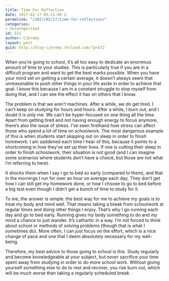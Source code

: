 ```yaml
---
title: Time For Reflection
date: 2017-02-17 05:11:00 Z
permalink: "/2017/02/17/time-for-reflection/"
categories:
- Uncategorized
id: 572
author: CJeremy
layout: post
guid: http://blog-cjeremy.rhcloud.com/?p=572
---
```


When you&#8217;re going to school, it&#8217;s all too easy to dedicate an enormous amount of time to your studies. This is particularly true if you are in a difficult program and want to get the best marks possible. When you have your mind set on getting a certain average, it doesn&#8217;t always seem that unreasonable to push other things in your life aside in order to achieve that goal. I know this because I am in a constant struggle to stop myself from doing that, and I can see the effect it has on others that I know.

The problem is that we aren&#8217;t machines. After a while, we _do_ get tired. I can&#8217;t keep on studying for hours and hours. After a while, I burn out, and I doubt it is only me. We can&#8217;t be hyper-focused on one thing all the time. Apart from getting tired and not having enough energy to focus anymore, there&#8217;s also the issue of stress. I&#8217;ve seen firsthand how stress can affect those who spend a lot of time on schoolwork. The most dangerous example of this is when students start skipping out on sleep in order to finish homework. I am saddened each time I hear of this, because it points to a shortcoming in how they&#8217;ve set up their lives. If one is cutting their sleep in order to finish schoolwork, their situation is not good (and I can imagine some scenarios where students don&#8217;t have a choice, but those are not what I&#8217;m referring to here).

It shocks them when I say I go to bed so early (compared to them), and that in the mornings I run for over an hour on average each day. They don&#8217;t get how I can still get my homework done, or how I choose to go to bed before a big test even though I didn&#8217;t get a bunch of time to study for it.

To me, the answer is simple: the best way for me to achieve my goals is to treat my body and mind well. That means taking a break from schoolwork at regular times and doing other things I enjoy. That&#8217;s why I go running each day and go to bed early. Running gives my body something to do and my mind a chance to just wander. It&#8217;s cathartic in a way. I&#8217;m not forced to think about school or methods of solving problems (though that is what I sometimes do). More often, I can just focus on the effort, which is a nice change of pace and one that I deem absolutely necessary for my well-being.

Therefore, my best advice to those going to school is this. Study regularly and become knowledgeable at your subject, but _never_ sacrifice your time spent away from studying in order to do more school work. Without giving yourself something else to do to rest and recover, you risk burn out, which will be _much_ worse than taking a regularly scheduled break.